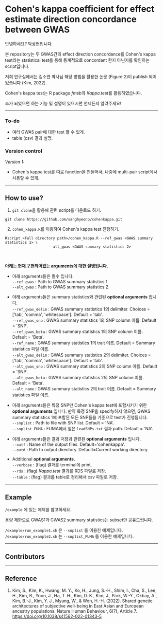 # Cohen's kappa coefficient for effect estimate direction concordance between GWAS


안녕하세요? 박상현입니다.

본 repository는 두 GWAS간의 effect direction concordance를 Cohen's kappa test라는 statistical test를 통해 통계적으로 concordant 한지 아닌지를 확인하는 script입니다.

저희 연구실에서는 김소연 박사님 해당 방법을 활용한 논문 (Figure 2)이 publish 되어있습니다 (Kim, 2022).

Cohen's kappa test는 R package *fmsb*의 *Kappa.test*를 활용하였습니다.

추가 되었으면 하는 기능 및 설명이 있으시면 언제든지 알려주세요!

---

### **To-do**
- 여러 GWAS pair에 대한 test 할 수 있게.
- table (csv) 결과 설명.

### **Version control**
*Version 1:*
- Cohen's kappa test를 따로 function을 만들어서, 나중에 multi-pair script에서 사용할 수 있게.

---

## How to use?
1. `git clone`을 활용해 관련 script를 다운로드 하기.
```
git clone https://github.com/sanghyeonp/cohenkappa.git
```

2. `cohen_kappa.R`를 이용하여 Cohen's kappa test 진행하기.
```
Rscript <Full directory path>/cohen_kappa.R --ref_gwas <GWAS summary statistics 1> \
                    --alt_gwas <GWAS summary statistics 2>
```
&nbsp;

<ins>**아래는 현재 구현되어있는 arguments에 대한 설명입니다.**</ins>

- 아래 arguments들은 필수 입니다.  
`--ref_gwas` :  Path to GWAS summary statistics 1.  
`--alt_gwas` :  Path to GWAS summary statistics 2.  

- 아래 arguments들은 summary statistics와 관련된 **optional arguments** 입니다.  
`--ref_gwas_delim` : GWAS summary statistics 1의 delimiter. Choices = ['tab', 'comma', 'whitespace']. Default = 'tab'.  
`--ref_gwas_snp` : GWAS summary statistics 1의 SNP column 이름. Default = 'SNP'.  
`--ref_gwas_beta` : GWAS summary statistics 1의 SNP column 이름. Default = 'Beta'.  
`--ref_name` : GWAS summary statistics 1의 trait 이름. Default = Summary statistics 파일 이름.  
`--alt_gwas_delim` : GWAS summary statistics 2의 delimiter. Choices = ['tab', 'comma', 'whitespace']. Default = 'tab'.  
`--alt_gwas_snp` : GWAS summary statistics 2의 SNP column 이름. Default = 'SNP'.  
`--alt_gwas_beta` : GWAS summary statistics 2의 SNP column 이름. Default = 'Beta'.  
`--alt_name` : GWAS summary statistics 2의 trait 이름. Default = Summary statistics 파일 이름.  

- 아래 arguments들은 특정 SNP만 Cohen's kappa test에 포함시키기 위한 **optional arguments** 입니다. 만약 특정 SNP을 specify하지 않으면, GWAS summary statistics 1에 포함된 모든 SNP들을 기준으로 test가 진행됩니다.  
`--snplist` : Path to file with SNP list. Default = 'NA'.  
`--snplist_FUMA` : FUMA에서 얻은 `leadSNPs.txt` 결과 path. Default = 'NA'.  

- 아래 arguments들은 결과 저장과 관련된 **optional arguments** 입니다.  
`--outf` : Name of the output files. Default='cohenkappa'.  
`--outd` : Path to output directory. Default=Current working directory.  

- Additional **optional arguments**.  
`--verbose` : (flag) 결과를 terminal에 print.  
`--rds` : (flag) *Kappa.test* 결과를 RDS 파일로 저장.  
`--table` : (flag) 결과를 table로 정리해서 csv 파일로 저장.  

---

## Example

`/example` 에 있는 예제를 참고하세요.

용량 제한으로 GWAS1과 GWAS2 summary statistics는 subset만 공유드립니다.

`/example/run_example1.sh` 은 `--snplist` 를 이용한 예제입니다.  
`/example/run_example2.sh` 는 `--snplist_FUMA` 를 이용한 예제입니다.


---
## Contributors


---
## Reference

1. Kim, S., Kim, K., Hwang, M. Y., Ko, H., Jung, S.-H., Shim, I., Cha, S., Lee, H., Kim, B., Yoon, J., Ha, T. H., Kim, D. K., Kim, J., Park, W.-Y., Okbay, A., Kim, B.-J., Kim, Y. J., Myung, W., & Won, H.-H. (2022). Shared genetic architectures of subjective well-being in East Asian and European ancestry populations. Nature Human Behaviour, 6(7), Article 7. https://doi.org/10.1038/s41562-022-01343-5
